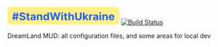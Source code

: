 [![Stand With Ukraine](https://raw.githubusercontent.com/vshymanskyy/StandWithUkraine/main/badges/StandWithUkraine.svg)](https://stand-with-ukraine.pp.ua)
[![Build Status](http://dreamland.rocks:8080/api/badges/dreamland-mud/dreamland_world/status.svg)](http://dreamland.rocks:8080/dreamland-mud/dreamland_world)

DreamLand MUD: all configuration files, and some areas for local dev

